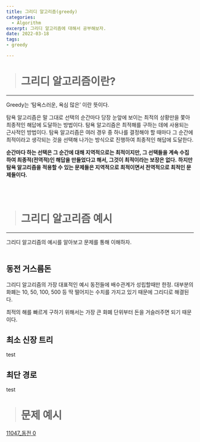```yaml
---
title: 그리디 알고리즘(greedy)
categories: 
  - Algorithm
excerpt: 그리디 알고리즘에 대해서 공부해보자.
date: 2022-03-18
tags:
- greedy

---
```




> # 그리디 알고리즘이란?
---

Greedy는 ‘탐욕스러운, 욕심 많은’ 이란 뜻이다.

탐욕 알고리즘은 말 그대로 선택의 순간마다 당장 눈앞에 보이는 최적의 상황만을 쫓아 최종적인 해답에 도달하는 방법이다.
탐욕 알고리즘은 최적해를 구하는 데에 사용되는 근사적인 방법이다.
탐욕 알고리즘은 여러 경우 중 하나를 결정해야 할 때마다 그 순간에 최적이라고 생각되는 것을 선택해 나가는 방식으로 진행하여 최종적인 해답에 도달한다.

**순간마다 하는 선택은 그 순간에 대해 지역적으로는 최적이지만, 그 선택들을 계속 수집하여 최종적(전역적)인 해답을 만들었다고 해서, 그것이 최적이라는 보장은 없다.**
**하지만 탐욕 알고리즘을 적용할 수 있는 문제들은 지역적으로 최적이면서 전역적으로 최적인 문제들이다.**      


<br />
<br />


> # 그리디 알고리즘 예시
---

그리디 알고리즘의 예시를 알아보고 문제를 통해 이해하자.
<br />
<br />

## 동전 거스름돈

그리디 알고리즘의 가장 대표적인 예시
동전들에 배수관계가 성립할때만 한정.
대부분의 화폐는 10, 50, 100, 500 등 딱 떨어지는 수치를 가지고 있기 때문에 그리디로 해결된다.

최적의 해를 빠르게 구하기 위해서는 가장 큰 화폐 단위부터 돈을 거슬러주면 되기 때문이다.

## 최소 신장 트리
test


## 최단 경로
test



> # 문제 예시

[11047_동전 0](https://lee-jisang.github.io/baekjoon/2022/04/14/11047%EB%8F%99%EC%A0%84-0/)


